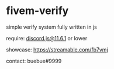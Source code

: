 # fivem-verify

simple verify system fully written in js

require:
discord.js@11.6.1 or lower

showcase: https://streamable.com/fb7vmj

contact: buebue#9999
